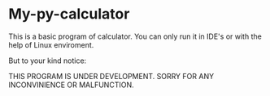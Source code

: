 # My-py-calculator

This is a basic program of calculator.
You can only run it in IDE's or with
the help of Linux enviroment.

But to your kind notice:

THIS PROGRAM IS UNDER DEVELOPMENT. SORRY
FOR ANY INCONVINIENCE OR MALFUNCTION.
